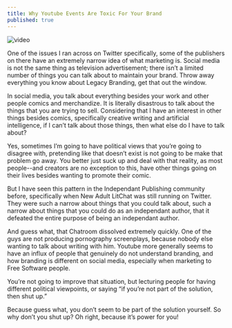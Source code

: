 ```yaml
---
title: Why Youtube Events Are Toxic For Your Brand
published: true
---
```

![video](https://video.ploud.jp/videos/embed/bc44b4be-e77a-4d08-80ad-a30b36a2fd89)
 
One of the issues I ran across on Twitter specifically, some of the publishers on there have an extremely narrow idea of what marketing is. Social media is not the same thing as television advertisement; there isn’t a limited number of things you can talk about to maintain your brand. Throw away everything you know about Legacy Branding, get that out the window.

In social media, you talk about everything besides your work and other people comics and merchandize. It is literally disastrous to talk about the things that you are trying to sell. Considering that I have an interest in other things besides comics, specifically creative writing and artificial intelligence, if I can’t talk about those things, then what else do I have to talk about?

Yes, sometimes I’m going to have political views that you’re going to disagree with, pretending like that doesn’t exist is not going to be make that problem go away. You better just suck up and deal with that reality, as most people--and creators are no exception to this, have other things going on their lives besides wanting to promote their comic.

But I have seen this pattern in the Independant Publishing community before, specifically when New Adult LitChat was still running on Twitter. They were such a narrow about things that you could talk about, such a narrow about things that you could do as an independant author, that it defeated the entire purpose of being an independant author.

And guess what, that Chatroom dissolved extremely quickly. One of the guys are not producing pornography screenplays, because nobody else wanting to talk about writing with him. Youtube more generally seems to have an influx of people that genuinely do not understand branding, and how branding is different on social media, especially when marketing to Free Software people.

You’re not going to improve that situation, but lecturing people for having different political viewpoints, or saying “if you’re not part of the solution, then shut up.”

Because guess what, you don’t seem to be part of the solution yourself. So why don’t you shut up? Oh right, because it’s power for you!
